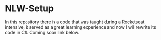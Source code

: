 # NLW-Setup
In this repository there is a code that was taught during a Rocketseat intensive, it served as a great learning experience and now I will rewrite its code in C#. Coming soon link below.
